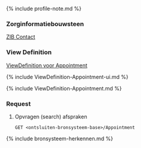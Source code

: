 {% include profile-note.md %}

### Zorginformatiebouwsteen

[ZIB Contact](https://zibs.nl/wiki/Contact-v3.1(2017NL))

### View Definition

[ViewDefinition voor Appointment](ViewDefinition-Appointment.json)

{% include ViewDefinition-Appointment-ui.md %}

{% include ViewDefinition-Appointment.md %}

### Request

1. Opvragen (search) afspraken

    `GET <ontsluiten-bronsysteem-base>/Appointment`

{% include bronsysteem-herkennen.md %}